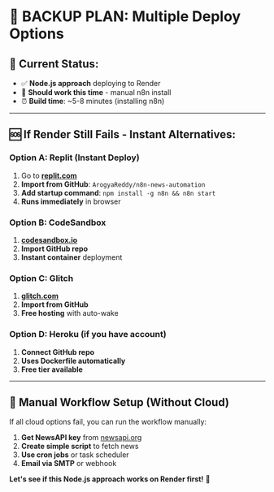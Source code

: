 # 🚀 **BACKUP PLAN: Multiple Deploy Options**

## 🎯 **Current Status:**
- ✅ **Node.js approach** deploying to Render
- 🔄 **Should work this time** - manual n8n install
- ⏰ **Build time**: ~5-8 minutes (installing n8n)

---

## 🆘 **If Render Still Fails - Instant Alternatives:**

### **Option A: Replit (Instant Deploy)**
1. Go to **[replit.com](https://replit.com)**
2. **Import from GitHub**: `ArogyaReddy/n8n-news-automation`  
3. **Add startup command**: `npm install -g n8n && n8n start`
4. **Runs immediately** in browser

### **Option B: CodeSandbox**
1. **[codesandbox.io](https://codesandbox.io)**
2. **Import GitHub repo**
3. **Instant container** deployment

### **Option C: Glitch**
1. **[glitch.com](https://glitch.com)**
2. **Import from GitHub**
3. **Free hosting** with auto-wake

### **Option D: Heroku (if you have account)**
1. **Connect GitHub repo**
2. **Uses Dockerfile automatically**
3. **Free tier available**

---

## 🎯 **Manual Workflow Setup (Without Cloud)**

If all cloud options fail, you can run the workflow manually:

1. **Get NewsAPI key** from [newsapi.org](https://newsapi.org)
2. **Create simple script** to fetch news
3. **Use cron jobs** or task scheduler
4. **Email via SMTP** or webhook

**Let's see if this Node.js approach works on Render first!** 🤞